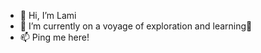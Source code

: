 - 👋 Hi, I’m Lami
- 🌱 I’m currently on a voyage of exploration and learning🚀 
- 📫 Ping me here!

<!---
tolem/tolem is a ✨ special ✨ repository because its `README.md` (this file) appears on your GitHub profile.
You can click the Preview link to take a look at your changes.
--->
